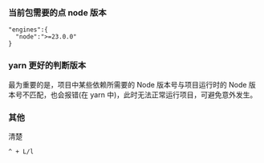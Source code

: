### 当前包需要的点 node 版本

```
"engines":{
  "node":">=23.0.0"
}
```

### yarn 更好的判断版本

最为重要的是，项目中某些依赖所需要的 Node 版本号与项目运行时的 Node 版本号不匹配，也会报错(在 yarn 中)，此时无法正常运行项目，可避免意外发生。

### 其他

清楚

```
^ + L/l
```
